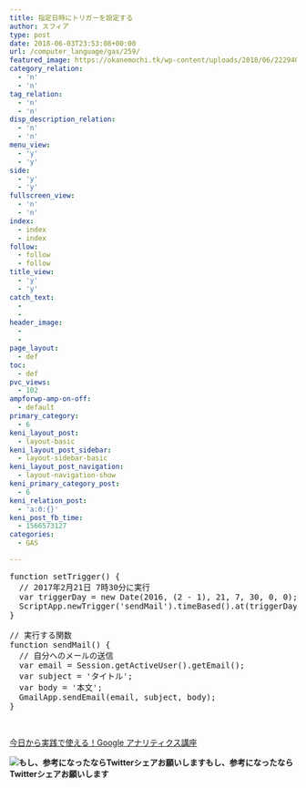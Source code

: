 ```yaml
---
title: 指定日時にトリガーを設定する
author: スフィア
type: post
date: 2018-06-03T23:53:08+00:00
url: /computer_language/gas/259/
featured_image: https://okanemochi.tk/wp-content/uploads/2018/06/2229402358_eed11539c1_q.jpg
category_relation:
  - 'n'
  - 'n'
tag_relation:
  - 'n'
  - 'n'
disp_description_relation:
  - 'n'
  - 'n'
menu_view:
  - 'y'
  - 'y'
side:
  - 'y'
  - 'y'
fullscreen_view:
  - 'n'
  - 'n'
index:
  - index
  - index
follow:
  - follow
  - follow
title_view:
  - 'y'
  - 'y'
catch_text:
  - 
  - 
header_image:
  - 
  - 
page_layout:
  - def
toc:
  - def
pvc_views:
  - 102
ampforwp-amp-on-off:
  - default
primary_category:
  - 6
keni_layout_post:
  - layout-basic
keni_layout_post_sidebar:
  - layout-sidebar-basic
keni_layout_post_navigation:
  - layout-navigation-show
keni_primary_category_post:
  - 6
keni_relation_post:
  - 'a:0:{}'
keni_post_fb_time:
  - 1566573127
categories:
  - GAS

---
```

<pre class="lang:js decode:true ">function setTrigger() {
  // 2017年2月21日 7時30分に実行
  var triggerDay = new Date(2016, (2 - 1), 21, 7, 30, 0, 0);
  ScriptApp.newTrigger('sendMail').timeBased().at(triggerDay).create();
}
 
// 実行する関数
function sendMail() {
  // 自分へのメールの送信
  var email = Session.getActiveUser().getEmail();
  var subject = 'タイトル';
  var body = '本文';
  GmailApp.sendEmail(email, subject, body);
}</pre>

&nbsp;

<a href="https://px.a8.net/svt/ejp?a8mat=2ZH6XJ+E4HG5E+3L4M+BW8O2&a8ejpredirect=https%3A%2F%2Fudemy-images.udemy.com%2Fcourse%2F240x135%2F647944_cb57_2.jpg" target="_blank" rel="nofollow noopener">今日から実践で使える！Google アナリティクス講座</a>
  
<img src="https://www12.a8.net/0.gif?a8mat=2ZH6XJ+E4HG5E+3L4M+BW8O2" alt="" width="1" height="1" border="0" />

<div class="chat_l ">
  <div class="talker">
    <b><img class="square" src="https://okanemochi.tk/wp-content/uploads/2018/07/%E3%82%AB%E3%83%B3%E3%83%8B%E3%83%B3%E3%82%B0-300x204.png" alt="もし、参考になったならTwitterシェアお願いします" />もし、参考になったならTwitterシェアお願いします </b>
  </div>
  
  <div class="bubble_wrap">
    <p>
    </p>
  </div>
</div>